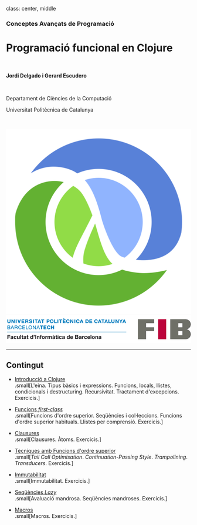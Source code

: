 class: center, middle

### Conceptes Avançats de Programació

# Programació funcional en Clojure

<br>

**Jordi Delgado i Gerard Escudero**

<br>

Departament de Ciències de la Computació

Universitat Politècnica de Catalunya

<br>

![:scale 12%](figures/clojure_logo.png) ![:scale 75%](figures/fib.png)

---

## Contingut

- [Introducció a Clojure](introduccio.html) <br>
.small[L'eina. Tipus bàsics i expressions. Funcions, locals, llistes, condicionals i destructuring. Recursivitat. Tractament d'excepcions. Exercicis.]

- [Funcions *first-class*](firstClass.html) <br>
.small[Funcions d'ordre superior. Seqüències i col·leccions. Funcions d'ordre superior habituals. Llistes per comprensió. Exercicis.]

- [Clausures](clausures.html) <br>
.small[Clausures. Àtoms. Exercicis.]

- [Tècniques amb Funcions d'ordre superior](ordre-superior.html) <br>
.small[*Tail Call Optimisation*. *Continuation-Passing Style*. *Trampolining*. *Transducers*. Exercicis.]

- [Immutabilitat](immutabilitat.html) <br>
.small[Immutabilitat. Exercicis.]

- [Seqüències _Lazy_](lazy.html) <br>
.small[Avaluació mandrosa. Seqüències mandroses. Exercicis.]

- [Macros](macros.html) <br>
.small[Macros. Exercicis.]

